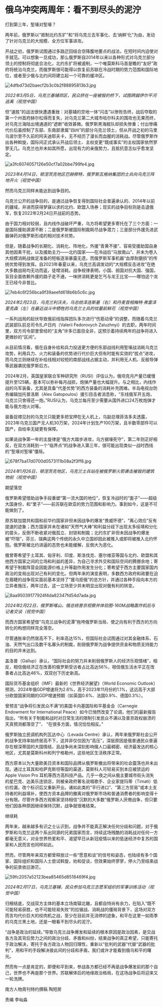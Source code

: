 # 俄乌冲突两周年：看不到尽头的泥泞

打到第三年，堑壕对堑壕？

两年前，俄罗斯以“抵制北约东扩”和“将乌克兰去军事化、去‘纳粹’化”为由，发动了针对乌克兰的大规模、全方位军事进攻。

开战之初，俄罗斯试图通过多路迂回结合空降腹地要点的战法，在短时间内迫使对手就范。可以想象一旦成功，那么俄罗斯自2014年以来以各种形式对乌克兰部分领土的控制将彻底合法化，北约东扩将被遏制，一个唯莫斯科马首是瞻的“友好”政府将统治乌克兰，而俄罗斯很可能得以恢复前苏联在冷战时期的势力范围和国际地位，或者至少俄与北约间将建立起一个可靠的缓冲区。

![4dfbd73d2baecf2b3c0b2f88895813b3.jpg](https://raw.githubusercontent.com/qqhsx/qqnews_image/main/2024/02/25/俄乌冲突两周年：看不到尽头的泥泞/4dfbd73d2baecf2b3c0b2f88895813b3.jpg)

_2022年3月5日，乌克兰基辅郊区，民众挤在一座被毁的桥下，试图跨越伊尔平河逃离（视觉中国）_

但“速胜”的战法很快遭遇重挫：对基辅的空地一体“闪击”以惨败告终，战后夺取的第一个州首府赫尔松得而复失，对乌克兰第二大城市哈尔科夫的围攻也无果而终，对乌克兰海陆出境通道的“遮断”收效甚微。俄罗斯黑海舰队却损失惨重；付出惨痛代价后虽控制了东部、东南部隶属“四州”的部分乌克兰领土，但从开战之初的马里乌波尔至不久前的阿夫迪耶夫卡，无不经历了漫长而血腥的消耗战。尽管俄罗斯作出各种斡旋，国际间正式承认开战后领土、主权变更“既成事实”的主权国家依然寥寥无几。乌克兰也并未如其所愿，出现有力的亲俄势力，且抵抗意志似乎愈发坚定。

![a3fc6074057126e50cf7a02bbe799fe4.jpg](https://raw.githubusercontent.com/qqhsx/qqnews_image/main/2024/02/25/俄乌冲突两周年：看不到尽头的泥泞/a3fc6074057126e50cf7a02bbe799fe4.jpg)

_2023年4月14日，顿涅茨克地区巴赫穆特，俄罗斯瓦格纳集团的士兵向乌克兰阵地开火（视觉中国）_

然而乌克兰同样未能达到战争目的。

乌克兰公开的战争目的，是通过战争恢复得到国际社会普遍承认的、2014年以前的疆域，并进而获得梦寐以求的北约、欧盟入场券；现实的战争目标则是击退俄军，恢复2022年2月24日开战前的态势。

由于国力相对较弱，且内线作战破坏严重，乌方将希望更多寄托在了三个方面：一是国际援助源源不断；二是俄罗斯被国际制裁耗尽战争潜力；三是部分外援先进武器弹药对俄罗斯形成的相对技术优势。

但是，随着战争的长期化、消耗化、阵地化，外援“青黄不接”、容易受援助国自身其他因素干扰，以及援助主力——北约国家——在冷战后“马放南山”、并未为卷入大规模消耗战做足准备的短板逐渐暴露无遗，而俄罗斯军事机器“血厚耐磨损”的传统优势得到发挥。自2023年春夏以来，乌克兰高调发动的“大规模反击进攻”在绝大多数战局均无功而返，徒增消耗。战争规律表明，小国、弱国对抗大国、强国，盲目全面依赖外援的路子走不通，一味拼消耗更是乞丐与龙王比宝——哪怕这个龙王已经今非昔比。

![7eb4c6f256bca9f39aeefd618b6b5c6c.jpg](https://raw.githubusercontent.com/qqhsx/qqnews_image/main/2024/02/25/俄乌冲突两周年：看不到尽头的泥泞/7eb4c6f256bca9f39aeefd618b6b5c6c.jpg)

_2024年2月23日，乌克兰利沃夫，乌总统泽连斯基（右）和丹麦首相梅特·弗雷泽里克森（左）在最近战斗中牺牲的乌克兰士兵的坟墓前鲜花（视觉中国）_

一系列战局的起伏导致俄前线指挥团队多次进行“伤筋动骨”的调整，而随着乌克兰武装部队前总司令扎卢日内（Valerii Fedorovych
Zaluzhnyi）的去职，两年时间里，双方司令部里曾经的“主角”许多已面目全非，这预示着持续两年的战争将进入更微妙的“区间”。

从目前情况看，俄在自身补给和兵力投送更方便的东部战线利用堑壕战消耗乌克兰攻势，利用兵力、火力和装备的优势进行代价巨大但有时能有实效的“拔点”进攻，而乌克兰则继续在补给线相对较短的南部战线占据主动，并利用无人机、反舰导弹等武器袭扰俄罗斯后方。

2024年2月，英国皇家联合军种研究所（RUSI）评估认为，俄坦克月产量已缓慢提升至125辆，基本可以弥补每月战损，炮弹产量也大幅提升。与之相比，内线作战的乌军装备，尤其是具备“代差优势”的西方装备的消耗补充困难。半岛电视台防务编辑加托普洛斯（Alex
Gatopoulos）援引目击者消息称，“东线俄军开五炮，乌克兰只舍得还一炮。”RUSI认为，乌克兰每月至少需要从国外进口24万枚炮弹才能与俄方炮火对等。

装备捉襟见肘的乌克兰只能更多把宝押在无人机上，乌副总理菲洛多夫透露，2023年乌克兰国产无人机30万架，2024年计划生产100万架，且半数零部件可以国产，自给率无疑更有保障。

如果说战争第一年的主旋律是“俄方大踏步进攻，乌方据壕死守”，第二年则正好相反，在双方消耗到一个“临界点”的战争进入第三年，很可能出现类似一战时西线的“堑壕对堑壕”僵局。

![678f7ba17d0700d0573111b08a2f3ff8.jpg](https://raw.githubusercontent.com/qqhsx/qqnews_image/main/2024/02/25/俄乌冲突两周年：看不到尽头的泥泞/678f7ba17d0700d0573111b08a2f3ff8.jpg)

_2024年1月26日，顿涅茨克地区，乌克兰士兵站在被俄罗斯火箭袭击摧毁的建筑物前（视觉中国）_

期望落空

俄罗斯希望借助战争手段重塑“第一流大国的地位”，恢复冷战时的“面子”——超级大国身份，和“里子”——前苏联在欧亚的势力范围和影响力。事到如今，这是不可能做到了。

原苏联加盟共和国和前华约国家非但未因战争的爆发“畏威怀德”，“离心效应”反有提速的迹象；西方国家并未在诸如“天然气大棒”和利益分歧下出现太多绥靖和分化的苗头，反倒不断收紧对俄孤立、封锁和制裁；北约东扩非但未因战争的爆发被“吓阻”，芬兰、瑞典这两个传统的永久中立国却因此被推入或即将被推入北约怀抱。俄罗斯被北约进逼的态势也未能缓解，反倒大为恶化。

俄曾寄希望于土耳其、匈牙利、印度、斯洛伐克、塞尔维亚等国与北约、欧盟和其他西方国家之间的立场和利益的差异，为自己寻求外交和国际空间的腾挪余地；寄希望于制裁阵营会因能源价格上升等副作用发生分化；寄希望于西方主要国家国内政治的变局出现对己有利的变化。但两年来的演变表明，多数西方政府和政要在迫在眉睫的战争现实面前基本坚持了“援乌拒俄”的总方针，并通过各种手段向本方的立异者施压，两年过去，这一立场至少并未明显出现对俄有利的转变。

![8aa95039177924f4da82347fd54d7ada.jpg](https://raw.githubusercontent.com/qqhsx/qqnews_image/main/2024/02/25/俄乌冲突两周年：看不到尽头的泥泞/8aa95039177924f4da82347fd54d7ada.jpg)

_2024年2月22日，俄罗斯喀山，俄总统普京视察并体验图-160M战略轰炸机后与记者交谈（视觉中国）_

而西方国家希望借“乌克兰战争的泥潭”拖垮俄罗斯当局、使之向有利于西方的方向转化的构想同样完全落空。

尽管通胀率仍然居高不下，利率高达15%，但国际社会试图通过对其金融体系、石油、天然气出口及数千名寡头的制裁，削弱俄罗斯为战争提供资金和物质支持能力的目的并未达到。

盖洛普（Gallup）承认，“国际社会的努力并未削弱俄罗斯人的经济乐观情绪”，相反，相信俄经济正在改善的俄罗斯受访者占比高达56%，相信俄生活水平正在改善者占比高达46%，双双创下历史新高。

国际货币基金组织（IMF）最新的《世界经济展望》（World Economic
Outlook）预测，2024年俄GDP增速将为2.6%，高于2023年11月份的1.1%，这远高于大部分欧盟国家同期的GDP增速预期（如英国0.6%、法国0.9%、德国0.3%）。

曾预言“战争将引发民众不满”的美国卡内基国际和平基金会（Carnegie Endowment for International
Peace）如今已悄然改变了论调，他们的最新报告指出，“所有关于制裁和战时对日常生活的限制引发民众不满以及普京政权崩溃的天真预测都落空了”、
“在很多方面，情况恰恰相反。”

俄罗斯独立民调机构列瓦达中心（Levada
Centre）承认，两年来俄罗斯社会公开的战争支持率始终居高不下，这并非仅仅因为“高压”，深层原因是俄普通民众普遍存在根深蒂固的大国情结，且战争尚未深刻影响俄人口最稠密、经济最发达的核心地区，尤其是莫斯科州和列宁格勒州，这些地区生活秩序正常。

西方原本以为大量欧美日资本和国际品牌从俄罗斯撤出将带来的社会震荡也并未出现。通过土耳其和哈萨克斯坦等国的渠道，莫斯科人可轻易买到本应被禁运的Apple
Vision Pro
耳机等西方高科技产品。几乎一夜之间从俄主要城市街头消失的星巴克、达美乐连锁店，则被亲政府著名说唱歌手、企业家提玛蒂（Timati）低价捡漏，改个标识后又重新开业。诸如此类的“平行进口”、“第三方贸易”或本土支持者的利益填补，使西方资本品牌的撤离对俄罗斯市场和普通消费者的影响变得十分有限。尽管许多西方观察家坚持相信“沉默的大多数”俄罗斯人厌倦战争，但只要他们因各种原因继续保持沉默，战争就很难结束。

继续耗

两年来，越来越多有识之士认识到，战争并不能真正解决任何分歧和问题，对于俄罗斯和乌克兰这两个系出同源的兄弟国家而言，持续这场残酷的消耗战对任何一方都毫无意义，对全世界热爱和平、渴望早日从新冠疫情以来的低迷经济中复苏的国家和人民而言也同样如此。

然而，尽管两年来双方都曾释放过一些“愿意和谈”的信号和姿态，也陆续有多个国家、国际组织和国际人士尝试斡旋，劝和促谈，但效果始终寥寥，停火乃至结束战争的前景依旧渺茫。

![59fc2057a52123bea85465d8518469f4.jpg](https://raw.githubusercontent.com/qqhsx/qqnews_image/main/2024/02/25/俄乌冲突两周年：看不到尽头的泥泞/59fc2057a52123bea85465d8518469f4.jpg)

_2024年2月17日，乌克兰基辅，民众参加乌克兰志愿军组织的军事训练活动（视觉中国）_

归根结底，交战双方主体的基本立场南辕北辙，且都自恃尚有余力，在陷入“既不可能轻易获胜，也不可能轻易失败”的拉锯战、消耗战的僵局背景下，这场对双方而言均代价巨大的绞肉机之战，至少在目前并无消停的迹象，和平在这里一如雨季的乌克兰黑土地，还是一眼看不到尽头的泥泞。

“战争是政治的延续。”导致乌克兰战争爆发和延续的根本原因是政治因素，是交战各方及其背后势力之间的政治分歧、矛盾和纠纷，结束战争的真正希望，只能寄托于政治解决，寄托于各方政治人物回归理性，重新以“批判的武器”代替“武器的批判”，用和平的手段解决彼此间的分歧和矛盾，我们或许才能看到俄乌和平的曙光。

然而有一点是肯定的，即便和平到来，参战各方都已经不再是战争爆发前的那个自己，世界也不再是那个世界。苏联解体后的地缘政治格局，在这场战争后将迎来又一轮洗牌。

南方人物周刊特约撰稿 陶短房

责编 李屾淼

